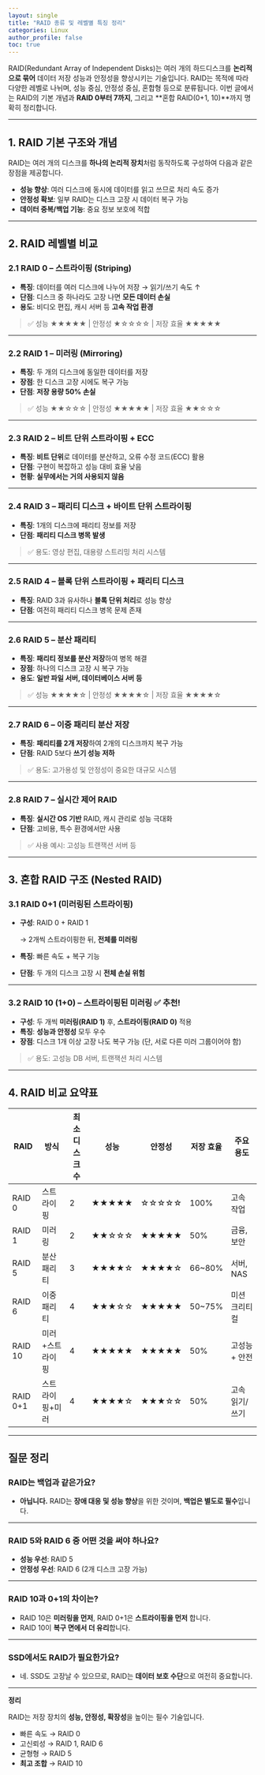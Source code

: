 ```yaml
---
layout: single
title: "RAID 종류 및 레벨별 특징 정리"
categories: Linux
author_profile: false
toc: true
---
```


RAID(Redundant Array of Independent Disks)는 여러 개의 하드디스크를 **논리적으로 묶어** 데이터 저장 성능과 안정성을 향상시키는 기술입니다. RAID는 목적에 따라 다양한 레벨로 나뉘며, 성능 중심, 안정성 중심, 혼합형 등으로 분류됩니다. 이번 글에서는 RAID의 기본 개념과 **RAID 0부터 7까지**, 그리고 **혼합 RAID(0+1, 10)**까지 명확히 정리합니다.

------

## 1. RAID 기본 구조와 개념

RAID는 여러 개의 디스크를 **하나의 논리적 장치**처럼 동작하도록 구성하여 다음과 같은 장점을 제공합니다.

- **성능 향상**: 여러 디스크에 동시에 데이터를 읽고 쓰므로 처리 속도 증가
- **안정성 확보**: 일부 RAID는 디스크 고장 시 데이터 복구 가능
- **데이터 중복/백업 기능**: 중요 정보 보호에 적합

------

## 2. RAID 레벨별 비교

### 2.1 RAID 0 – 스트라이핑 (Striping)

- **특징**: 데이터를 여러 디스크에 나누어 저장 → 읽기/쓰기 속도 ↑
- **단점**: 디스크 중 하나라도 고장 나면 **모든 데이터 손실**
- **용도**: 비디오 편집, 캐시 서버 등 **고속 작업 환경**

> ✅ 성능 ★★★★★ | 안정성 ★☆☆☆☆ | 저장 효율 ★★★★★

------

### 2.2 RAID 1 – 미러링 (Mirroring)

- **특징**: 두 개의 디스크에 동일한 데이터를 저장
- **장점**: 한 디스크 고장 시에도 복구 가능
- **단점**: **저장 용량 50% 손실**

> ✅ 성능 ★★☆☆☆ | 안정성 ★★★★★ | 저장 효율 ★★☆☆☆

------

### 2.3 RAID 2 – 비트 단위 스트라이핑 + ECC

- **특징**: **비트 단위**로 데이터를 분산하고, 오류 수정 코드(ECC) 활용
- **단점**: 구현이 복잡하고 성능 대비 효율 낮음
- **현황**: **실무에서는 거의 사용되지 않음**

------

### 2.4 RAID 3 – 패리티 디스크 + 바이트 단위 스트라이핑

- **특징**: 1개의 디스크에 패리티 정보를 저장
- **단점**: **패리티 디스크 병목 발생**

> ✅ 용도: 영상 편집, 대용량 스트리밍 처리 시스템

------

### 2.5 RAID 4 – 블록 단위 스트라이핑 + 패리티 디스크

- **특징**: RAID 3과 유사하나 **블록 단위 처리**로 성능 향상
- **단점**: 여전히 패리티 디스크 병목 문제 존재

------

### 2.6 RAID 5 – 분산 패리티

- **특징**: **패리티 정보를 분산 저장**하여 병목 해결
- **장점**: 하나의 디스크 고장 시 복구 가능
- **용도**: **일반 파일 서버, 데이터베이스 서버 등**

> ✅ 성능 ★★★★☆ | 안정성 ★★★★☆ | 저장 효율 ★★★★☆

------

### 2.7 RAID 6 – 이중 패리티 분산 저장

- **특징**: **패리티를 2개 저장**하여 2개의 디스크까지 복구 가능
- **단점**: RAID 5보다 **쓰기 성능 저하**

> ✅ 용도: 고가용성 및 안정성이 중요한 대규모 시스템

------

### 2.8 RAID 7 – 실시간 제어 RAID

- **특징**: **실시간 OS 기반** RAID, 캐시 관리로 성능 극대화
- **단점**: 고비용, 특수 환경에서만 사용

> ✅ 사용 예시: 고성능 트랜잭션 서버 등

------

## 3. 혼합 RAID 구조 (Nested RAID)

### 3.1 RAID 0+1 (미러링된 스트라이핑)

- **구성**: RAID 0 + RAID 1

  → 2개씩 스트라이핑한 뒤, **전체를 미러링**

- **특징**: 빠른 속도 + 복구 기능

- **단점**: 두 개의 디스크 고장 시 **전체 손실 위험**

------

### 3.2 RAID 10 (1+0) – 스트라이핑된 미러링 ✅ 추천!

- **구성**: 두 개씩 **미러링(RAID 1)** 후, **스트라이핑(RAID 0)** 적용
- **특징**: **성능과 안정성** 모두 우수
- **장점**: 디스크 1개 이상 고장 나도 복구 가능 (단, 서로 다른 미러 그룹이어야 함)

> ✅ 용도: 고성능 DB 서버, 트랜잭션 처리 시스템

------

## 4. RAID 비교 요약표

| RAID     | 방식            | 최소 디스크 수 | 성능  | 안정성 | 저장 효율 | 주요 용도      |
| -------- | --------------- | -------------- | ----- | ------ | --------- | -------------- |
| RAID 0   | 스트라이핑      | 2              | ★★★★★ | ☆☆☆☆☆  | 100%      | 고속 작업      |
| RAID 1   | 미러링          | 2              | ★★☆☆☆ | ★★★★★  | 50%       | 금융, 보안     |
| RAID 5   | 분산 패리티     | 3              | ★★★★☆ | ★★★★☆  | 66~80%    | 서버, NAS      |
| RAID 6   | 이중 패리티     | 4              | ★★★☆☆ | ★★★★★  | 50~75%    | 미션 크리티컬  |
| RAID 10  | 미러+스트라이핑 | 4              | ★★★★★ | ★★★★★  | 50%       | 고성능 + 안전  |
| RAID 0+1 | 스트라이핑+미러 | 4              | ★★★★☆ | ★★★☆☆  | 50%       | 고속 읽기/쓰기 |

------

## 질문 정리

### RAID는 백업과 같은가요?

- **아닙니다.** RAID는 **장애 대응 및 성능 향상**을 위한 것이며, **백업은 별도로 필수**입니다.

------

### RAID 5와 RAID 6 중 어떤 것을 써야 하나요?

- **성능 우선**: RAID 5
- **안정성 우선**: RAID 6 (2개 디스크 고장 가능)

------

### RAID 10과 0+1의 차이는?

- RAID 10은 **미러링을 먼저**, RAID 0+1은 **스트라이핑을 먼저** 합니다.
- RAID 10이 **복구 면에서 더 유리**합니다.

------

### SSD에서도 RAID가 필요한가요?

- 네. SSD도 고장날 수 있으므로, RAID는 **데이터 보호 수단**으로 여전히 중요합니다.

------

**정리**

RAID는 저장 장치의 **성능, 안정성, 확장성**을 높이는 필수 기술입니다.

- 빠른 속도 → RAID 0
- 고신뢰성 → RAID 1, RAID 6
- 균형형 → RAID 5
- **최고 조합** → RAID 10
